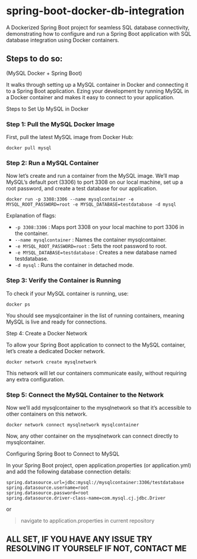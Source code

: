 # spring-boot-docker-db-integration
A Dockerized Spring Boot project for seamless SQL database connectivity, demonstrating how to configure and run a Spring Boot application with SQL database integration using Docker containers.

## Steps to do so:
(MySQL Docker + Spring Boot)

It walks through setting up a MySQL container in Docker and connecting it to a Spring Boot application. Ezing your development by running MySQL in a Docker container and makes it easy to connect to your application.

Steps to Set Up MySQL in Docker

### Step 1: Pull the MySQL Docker Image

First, pull the latest MySQL image from Docker Hub:

`docker pull mysql`

### Step 2: Run a MySQL Container

Now let’s create and run a container from the MySQL image. We’ll map MySQL’s default port (3306) to port 3308 on our local machine, set up a root password, and create a test database for our application.

`docker run -p 3308:3306 --name mysqlcontainer -e MYSQL_ROOT_PASSWORD=root -e MYSQL_DATABASE=testdatabase -d mysql`

Explanation of flags:

- `-p 3308:3306` : Maps port 3308 on your local machine to port 3306 in the container.
- `--name mysqlcontainer` : Names the container mysqlcontainer.
- `-e MYSQL_ROOT_PASSWORD=root` : Sets the root password to root.
- `-e MYSQL_DATABASE=testdatabase` : Creates a new database named testdatabase.
- `-d mysql` : Runs the container in detached mode.

### Step 3: Verify the Container is Running

To check if your MySQL container is running, use:

`docker ps`

You should see mysqlcontainer in the list of running containers, meaning MySQL is live and ready for connections.

Step 4: Create a Docker Network

To allow your Spring Boot application to connect to the MySQL container, let’s create a dedicated Docker network.

`docker network create mysqlnetwork`

This network will let our containers communicate easily, without requiring any extra configuration.

### Step 5: Connect the MySQL Container to the Network

Now we’ll add mysqlcontainer to the mysqlnetwork so that it’s accessible to other containers on this network.

`docker network connect mysqlnetwork mysqlcontainer`

Now, any other container on the mysqlnetwork can connect directly to mysqlcontainer.

Configuring Spring Boot to Connect to MySQL

In your Spring Boot project, open application.properties (or application.yml) and add the following database connection details:

```
spring.datasource.url=jdbc:mysql://mysqlcontainer:3306/testdatabase
spring.datasource.username=root
spring.datasource.password=root
spring.datasource.driver-class-name=com.mysql.cj.jdbc.Driver
```
or 
> navigate to application.properties in current repository 

## ALL SET, IF YOU HAVE ANY ISSUE TRY RESOLVING IT YOURSELF IF NOT, CONTACT ME 
